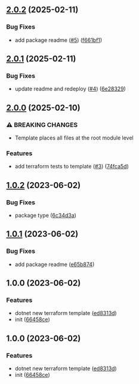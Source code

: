 ## [2.0.2](https://github.com/SignalRichard/dotnet-template-compendium-terraform/compare/v2.0.1...v2.0.2) (2025-02-11)


### Bug Fixes

* add package readme ([#5](https://github.com/SignalRichard/dotnet-template-compendium-terraform/issues/5)) ([f661bf1](https://github.com/SignalRichard/dotnet-template-compendium-terraform/commit/f661bf13ec6fe769bc53100094018643cb024627))

## [2.0.1](https://github.com/SignalRichard/dotnet-template-compendium-terraform/compare/v2.0.0...v2.0.1) (2025-02-11)


### Bug Fixes

* update readme and redeploy ([#4](https://github.com/SignalRichard/dotnet-template-compendium-terraform/issues/4)) ([6e28329](https://github.com/SignalRichard/dotnet-template-compendium-terraform/commit/6e28329bdda0db35fe63c6c967e5967f34f1073d))

## [2.0.0](https://github.com/SignalRichard/dotnet-template-compendium-terraform/compare/v1.0.2...v2.0.0) (2025-02-10)


### ⚠ BREAKING CHANGES

* Template places all files at the root module level

### Features

* add terraform tests to template ([#3](https://github.com/SignalRichard/dotnet-template-compendium-terraform/issues/3)) ([74fca5d](https://github.com/SignalRichard/dotnet-template-compendium-terraform/commit/74fca5d2817b1e014c19e94523f1bd5b4a8d6efe))

## [1.0.2](https://github.com/SignalRichard/dotnet-template-compendium-terraform/compare/v1.0.1...v1.0.2) (2023-06-02)


### Bug Fixes

* package type ([6c34d3a](https://github.com/SignalRichard/dotnet-template-compendium-terraform/commit/6c34d3af58cf152c9cc5cbbc06ca4e7f2773e8db))

## [1.0.1](https://github.com/SignalRichard/dotnet-template-compendium-terraform/compare/v1.0.0...v1.0.1) (2023-06-02)


### Bug Fixes

* add package readme ([e65b874](https://github.com/SignalRichard/dotnet-template-compendium-terraform/commit/e65b8745b2d4721a3d7ab93044f06123ae0b73be))

## 1.0.0 (2023-06-02)


### Features

* dotnet new terraform template ([ed8313d](https://github.com/SignalRichard/dotnet-template-compendium-terraform/commit/ed8313d2880bfdad38b897777e5f5da33ecc211d))
* init ([66458ce](https://github.com/SignalRichard/dotnet-template-compendium-terraform/commit/66458ceb56aa6c1682e94da1353b2c74160c2fad))

## 1.0.0 (2023-06-02)


### Features

* dotnet new terraform template ([ed8313d](https://github.com/SignalRichard/dotnet-template-compendium-terraform/commit/ed8313d2880bfdad38b897777e5f5da33ecc211d))
* init ([66458ce](https://github.com/SignalRichard/dotnet-template-compendium-terraform/commit/66458ceb56aa6c1682e94da1353b2c74160c2fad))
